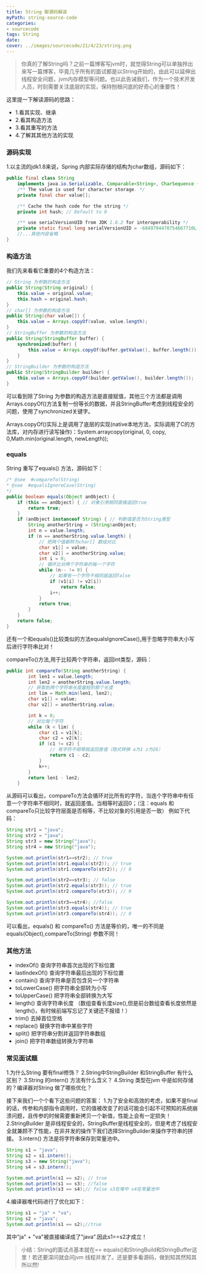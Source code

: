```yaml
---
title: String 聊源码解读
myPath: string-source-code
categories:
- sourcecode
tags: String
date:
cover: ../images/sourcecode/21/4/23/string.png
---
```

> 你真的了解String吗？之前一篇博客写jvm时，就觉得String可以单独拎出来写一篇博客，毕竟几乎所有的面试都是以String开始的，由此可以延伸出线程安全问题，jvm内存模型等问题。也以此告诫我们，作为一个技术开发人员，时刻需要关注底层的实现，保持刨根问底的好奇心的重要性！

这里提一下解读源码的思路：
- 1.看其实现、继承
- 2.看其构造方法
- 3.看其重写的方法
- 4.了解其其他方法的实现

### 源码实现
1.以主流的jdk1.8来说，Spring 内部实际存储的结构为char数组，源码如下：
```java
public final class String
    implements java.io.Serializable, Comparable<String>, CharSequence {
    /** The value is used for character storage. */
    private final char value[];

    /** Cache the hash code for the string */
    private int hash; // Default to 0

    /** use serialVersionUID from JDK 1.0.2 for interoperability */
    private static final long serialVersionUID = -6849794470754667710L;
    //...其他内容省略
}
```
### 构造方法
我们先来看看它重要的4个构造方法：
```java
// String 为参数的构造方法
public String(String original) {
    this.value = original.value;
    this.hash = original.hash;
}
// char[] 为参数的构造方法
public String(char value[]) {
    this.value = Arrays.copyOf(value, value.length);
}
// StringBuffer 为参数的构造方法
public String(StringBuffer buffer) {
    synchronized(buffer) {
        this.value = Arrays.copyOf(buffer.getValue(), buffer.length());
    }
}
// StringBuilder 为参数的构造方法
public String(StringBuilder builder) {
    this.value = Arrays.copyOf(builder.getValue(), builder.length());
}
```
可以看到除了String 为参数的构造方法是直接赋值，其他三个方法都是调用Arrays.copyOf()方法复制一份等长的数据，并且StringBuffer考虑到线程安全的问题，使用了synchronized关键字。

Arrays.copyOf()实际上是调用了底层的实现(native本地方法，实际调用了C的方法库，对内存进行读写操作)：System.arraycopy(original, 0, copy, 0,Math.min(original.length, newLength));



### equals
String 重写了equals() 方法，源码如下：
```java
/* @see  #compareTo(String)
* @see  #equalsIgnoreCase(String)
*/
public boolean equals(Object anObject) {
    if (this == anObject) { // 对象引用相同直接返回true
        return true;
    }
    if (anObject instanceof String) { // 判断值是否为String类型
        String anotherString = (String)anObject;
        int n = value.length;
        if (n == anotherString.value.length) {
            // 把两个值都转为char[] 数组对比
            char v1[] = value;
            char v2[] = anotherString.value;
            int i = 0;
            // 循环比对两个字符串的每一个字符
            while (n-- != 0) {
                // 如果有一个字符不相同就返回false
                if (v1[i] != v2[i])
                    return false;
                i++;
            }
            return true;
        }
    }
    return false;
}
```
还有一个和equals()比较类似的方法equalsIgnoreCase(),用于忽略字符串大小写后进行字符串比对！

compareTo()方法,用于比较两个字符串，返回int类型，源码：
```java
public int compareTo(String anotherString) {
        int len1 = value.length;
        int len2 = anotherString.value.length;
        // 获取到两个字符串长度最短的那个长度
        int lim = Math.min(len1, len2);
        char v1[] = value;
        char v2[] = anotherString.value;

        int k = 0;
        // 对比每个字符
        while (k < lim) {
            char c1 = v1[k];
            char c2 = v2[k];
            if (c1 != c2) {
                // 有字符不相等就返回差值（隐式转换 a为1 z为26）
                return c1 - c2;
            }
            k++;
        }
        return len1 - len2;
    }
```
从源码可以看出，compareTo方法会循环对比所有的字符，当连个字符串中有任意一个字符串不相同时，就返回差值。当相等时返回0；（注：equals 和 compareTo只比较字符层面是否相等，不比较对象的引用是否一致）
例如下代码：
```java
String str1 = "java";
String str2 = "java";
String str3 = new String("java");
String str4 = new String("java");

System.out.println(str1==str2); // true
System.out.println(str1.equals(str2)); // true
System.out.println(str1.compareTo(str2)); // 0

System.out.println(str2==str3); // false
System.out.println(str2.equals(str3)); // true
System.out.println(str2.compareTo(str3)); // 0

System.out.println(str3==str4); //false
System.out.println(str3.equals(str4)); // true
System.out.println(str3.compareTo(str4)); // 0
```
可以看出，equals() 和 compareTo() 方法是等价的，唯一的不同是equals(Object),compareTo(String) 参数不同！

### 其他方法
- indexOf() 查询字符串首次出现的下标位置
- lastIndexOf() 查询字符串最后出现的下标位置
- contain() 查询字符串是否包含另一个字符串
- toLowerCase() 把字符串全部转为小写
- toUpperCase() 把字符串全部转换为大写
- length() 查询字符串长度 （数组查看长度size(),但是前台数组查看长度依然是length()，有时候前端写忘记了关键还不报错！）
- trim() 去掉首位空格
- replace() 替换字符串中某些字符
- split() 把字符串分割并返回字符串数组
- join() 把字符串数组转换为字符串

### 常见面试题
1.为什么String 要有final修饰？
2.String中StringBuilder 和StringBuffer 有什么区别？
3.String 的intern() 方法有什么含义？
4.String 类型在jvm 中是如何存储的？编译器对String 做了哪些优化？

接下来我们一个个看下这些问题的答案：
1.为了安全和高效的考虑，如果不是final的话，传参和内部指令调用时，它的值被改变了的话可能会引起不可预知的系统崩溃问题，且传参的时候需要重新拷贝一个新值，性能上会有一定损失！
2.StringBuilder 是非线程安全的，StringBuffer是线程安全的，但是考虑了线程安全就兼顾不了性能，在非并发的操作下我们选择StringBuilder来操作字符串的拼接。
3.intern() 方法是将字符串保存到常量池中。
```java
String s1 = "java";
String s2 = s1.intern();
String s3 = new String("java");
String s4 = s3.intern();

System.out.println(s1 == s2); // true
System.out.println(s1 == s3); //false
System.out.println(s3 == s4);// false s3在堆中 s4在常量池中
```
4.编译器堆代码进行了优化如下：
```java
String s1 = "ja" + "va";
String s2 = "java";
System.out.println(s1 == s2);//true
```
其中"ja" + "va"被直接编译成了"java".因此s1==s2才成立！

>小结：String的面试点基本就在== equals()和StringBuild和StringBuffer这里！若还要深问就会问jvm 线程并发了。还是要多看源码，做到知其然知其所以然!

